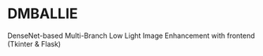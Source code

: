 # DMBALLIE

DenseNet-based Multi-Branch Low Light Image Enhancement with frontend (Tkinter & Flask)

